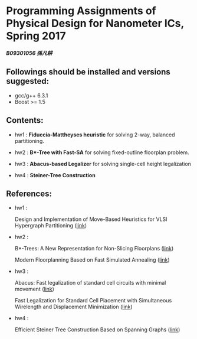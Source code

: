 # Programming Assignments of Physical Design for Nanometer ICs, Spring 2017
***B09301056 孫凡耕***

## Followings should be installed and versions suggested:
- gcc/g++ 6.3.1
- Boost >= 1.5

## Contents:
- hw1 : **Fiduccia-Mattheyses heuristic** for solving 2-way, balanced partitioning.  

- hw2 : **B\*-Tree with Fast-SA** for solving fixed-outline floorplan problem.

- hw3 : **Abacus-based Legalizer** for solving single-cell height legalization

- hw4 : **Steiner-Tree Construction**

## References:
- hw1 :

  Design and Implementation of Move-Based Heuristics for VLSI Hypergraph Partitioning ([link](http://web.eecs.umich.edu/~imarkov/pubs/jour/j004.pdf))

- hw2 :

  B\*-Trees: A New Representation for Non-Slicing Floorplans ([link](http://ieeexplore.ieee.org/stamp/stamp.jsp?arnumber=855354))

  Modern Floorplanning Based on Fast Simulated Annealing ([link](http://cc.ee.ntu.edu.tw/~ywchang/Papers/ispd05-floorplanning.pdf))

- hw3 :

  Abacus: Fast legalization of standard cell circuits with minimal movement ([link](http://ieeexplore.ieee.org/stamp/stamp.jsp?arnumber=5642689))

  Fast Legalization for Standard Cell Placement with Simultaneous Wirelength and Displacement Minimization ([link](http://ieeexplore.ieee.org/stamp/stamp.jsp?arnumber=5642689))

- hw4 :

  Efficient Steiner Tree Construction Based on Spanning Graphs ([link](http://ieeexplore.ieee.org/stamp/stamp.jsp?arnumber=1291582))
